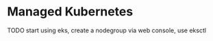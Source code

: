 Managed Kubernetes
==================

TODO start using eks, create a nodegroup via web console, use eksctl
